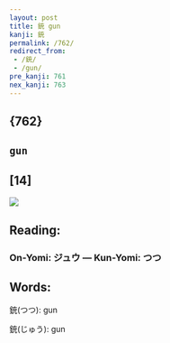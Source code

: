 ```yaml
---
layout: post
title: 銃 gun
kanji: 銃
permalink: /762/
redirect_from:
 - /銃/
 - /gun/
pre_kanji: 761
nex_kanji: 763
---
```


## {762}

## `gun`

## [14]

<div class="stroke"><img src="E98A83.png" /></div>

## Reading:

### On-Yomi: ジュウ &mdash; Kun-Yomi: つつ

## Words:

銃(つつ): gun

銃(じゅう): gun
